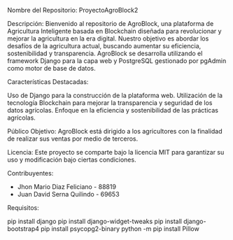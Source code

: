 Nombre del Repositorio: ProyectoAgroBlock2

Descripción:
Bienvenido al repositorio de AgroBlock, una plataforma de Agricultura Inteligente basada en Blockchain diseñada para revolucionar y mejorar la agricultura en la era digital. Nuestro objetivo es abordar los desafíos de la agricultura actual, buscando aumentar su eficiencia, sostenibilidad y transparencia. AgroBlock se desarrolla utilizando el framework Django para la capa web y PostgreSQL gestionado por pgAdmin como motor de base de datos.

Características Destacadas:

Uso de Django para la construcción de la plataforma web.
Utilización de la tecnología Blockchain para mejorar la transparencia y seguridad de los datos agrícolas.
Enfoque en la eficiencia y sostenibilidad de las prácticas agrícolas.

Público Objetivo:
AgroBlock está dirigido a los agricultores con la finalidad de realizar sus ventas por medio de terceros.

Licencia:
Este proyecto se comparte bajo la licencia MIT para garantizar su uso y modificación bajo ciertas condiciones.

Contribuyentes:

- Jhon Mario Diaz Feliciano - 88819
- Juan David Serna Quilindo - 69653

Requisitos:

pip install django
pip install django-widget-tweaks
pip install django-bootstrap4
pip install psycopg2-binary
python -m pip install Pillow